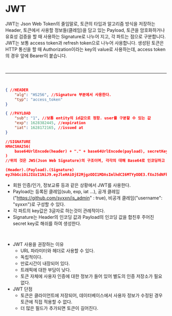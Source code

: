# JWT

JWT는 Json Web Token의 줄임말로, 토큰의 타입과 알고리즘 방식을 저장하는 Header, 토큰에서 사용할 정보들(클레임)을 담고 있는 Payload, 토큰을 암호화하거나 유효성 검증을 할 때 사용하는 Signature로 나누어 지고, 각 파트는 점으로 구분합니다. JWT는 보통 access token과 refresh token으로 나누어 사용합니다. 생성된 토큰은 HTTP 통신을 할 때 Authorization이라는 key의 value로 사용하는데, access token의 경우 앞에 Bearer이 붙습니다.

<br>

____

<br>

```json
{ //HEADER
	"alg": "HS256", //Signature 부분에서 사용한다.
    "typ": "access_token"
}

{ //PAYLOAD
    "sub": "1", //보통 entity의 id값으로 정함. user를 구분할 수 있는 값
    "exp": 1628382445, //expiration
    "iat": 1628172165, //issued at
}

//SIGNATURE
HMACSHA256(
    base64UrlEncode(header) + "." + base64UrlEncode(payload), secretKey
)
//위의 것은 JWS(Json Web Signature)의 구조이며, 각각의 대해 Base64로 인코딩하고 .으로 구분하면 JWT가 된다.

(Header).(Payload).(Signature)
eyJhbGciOiJIUzI1NiJ9.eyJleHAiOjE2MjgzODI1MDAsImlhdCI6MTYyODE3.fXoJ5dNFkT6Ab83jgKxqYtXBo-FhXc-Pr 
```

+ 회원 인증/인가, 정보교류 등과 같은 상황에서 JWT를 사용한다.
+ Payload는 등록된 클레임(sub, exp, iat ...), 공개 클레임("https://github.com/syxxn/is_admin" : true), 비공개 클레임("username": "syxxn")로 구성할 수 있다.
+ 각 파트의 key값은 3글자로 하는것이 관례적이다.
+ Signature는 Header의 인코딩 값과 Payload의 인코딩 값을 합친후 주어진 secret key로 해쉬를 하여 생성한다. 

<br>

+ JWT 사용을 권장하는 이유
  + URL 파라미터와 헤더로 사용할 수 있다.
  + 독립적이다.
  + 만료시간이 내장되어 있다.
  + 트래픽에 대한 부담이 낮다.
  + 토큰 자체에 사용자 인증에 대한 정보가 들어 있어 별도의 인증 저장소가 필요 없다.
+ JWT 단점
  + 토큰은 클라이언트에 저장되어, 데이터베이스에서 사용자 정보가 수정된 경우 토큰에 직접 적용할 수 없다.
  + 더 많은 필드가 추가되면 토큰이 길어진다.